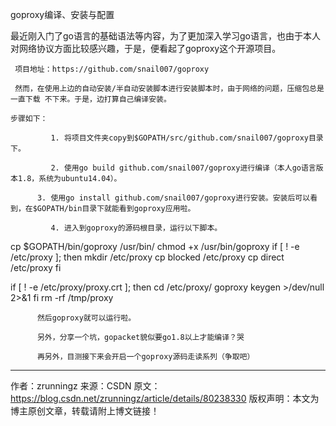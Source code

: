 goproxy编译、安装与配置

最近刚入门了go语言的基础语法等内容，为了更加深入学习go语言，也由于本人对网络协议方面比较感兴趣，于是，便看起了goproxy这个开源项目。

     项目地址：https://github.com/snail007/goproxy

     然而，在使用上边的自动安装/半自动安装脚本进行安装脚本时，由于网络的问题，压缩包总是一直下载 不下来。于是，边打算自己编译安装。

    步骤如下：

             1. 将项目文件夹copy到$GOPATH/src/github.com/snail007/goproxy目录下。

             2. 使用go build github.com/snail007/goproxy进行编译（本人go语言版本1.8，系统为ubuntu14.04）。

          3. 使用go install github.com/snail007/goproxy进行安装。安装后可以看到，在$GOPATH/bin目录下就能看到goproxy应用啦。

             4. 进入到goproxy的源码根目录，运行以下脚本。

cp $GOPATH/bin/goproxy /usr/bin/
chmod +x /usr/bin/goproxy
if [ ! -e /etc/proxy ]; then
    mkdir /etc/proxy
    cp blocked /etc/proxy
    cp direct  /etc/proxy
fi

if [ ! -e /etc/proxy/proxy.crt ]; then
    cd /etc/proxy/
    goproxy keygen >/dev/null 2>&1
fi
rm -rf /tmp/proxy

          然后goproxy就可以运行啦。

          另外，分享一个坑，gopacket貌似要go1.8以上才能编译？哭

          再另外，目测接下来会开启一个goproxy源码走读系列（争取吧）
--------------------- 
作者：zrunningz 
来源：CSDN 
原文：https://blog.csdn.net/zrunningz/article/details/80238330 
版权声明：本文为博主原创文章，转载请附上博文链接！